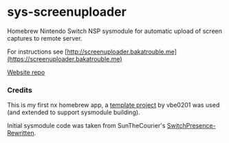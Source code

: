 # sys-screenuploader

Homebrew Nintendo Switch NSP sysmodule for automatic upload of screen captures to remote server.

For instructions see [http://screenuploader.bakatrouble.me](https://screenuploader.bakatrouble.me)

[Website repo](https://github.com/bakatrouble/sys-screenuploader-web)


### Credits

This is my first nx homebrew app, a [template project](https://github.com/vbe0201/libnx-template/) by vbe0201 was used (and extended to support sysmodule building).

Initial sysmodule code was taken from SunTheCourier's  [SwitchPresence-Rewritten](https://github.com/SunTheCourier/SwitchPresence-Rewritten).
